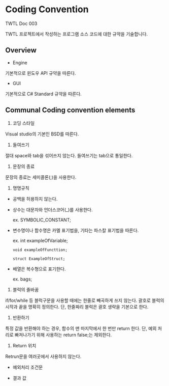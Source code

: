 # Coding Convention

TWTL Doc 003

TWTL 프로젝트에서 작성하는 프로그램 소스 코드에 대한 규약을 기술합니다.

## Overview

* Engine

 기본적으로 윈도우 API 규약을 따른다.
 
* GUI

 기본적으로 C# Standard 규약을 따른다.


##  Communal Coding convention elements

1. 코딩 스타일

 Visual studio의 기본인 BSD를 따른다.

1. 들여쓰기

 절대 space와 tab을 섞어쓰지 않는다. 들여쓰기는 tab으로 통일한다.
 
1. 문장의 종료

 문장의 종료는 세미콜론(;)을 사용한다.
 
1. 명명규칙

 * 공백을 허용하지 않는다.
 
 * 상수는 대문자와 언더스코어(\_)를 사용한다.
 
   ex. SYMBOLIC\_CONSTANT;
  
 * 변수명이나 함수명은 카멜 표기법을, 기타는 파스칼 표기법을 따른다.
 
   ex. int exampleOfVariable;

       void exampleOfFuncttion;
       
       struct ExampleOfStruct;
 
 * 배열은 복수형으로 표기한다.
 
   ex. bags;

1. 블럭의 줄바꿈

 if/for/while 등 블럭구문을 사용할 때에는 한줄로 빼곡하게 쓰지 않는다. 괄호로 블럭의 시작과 끝을 명확히 정의한다. 단, 한줄짜리 블럭은 괄호 생략을 기본으로 한다.
 
1. 반환하기

 특정 값을 반환해야 하는 경우, 함수의 맨 마지막에서 한 번만 return 한다. 단, 예외 처리로 빠져나가기 위해 사용하는 return false;는 제외한다.
 
1. Return 위치

 Retrun문을 여러곳에서 사용하지 않는다.
 
  * 예외처리 조건문
  
  * 결과 값
